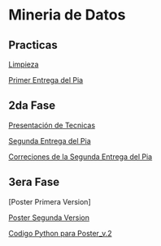 # Mineria de Datos

## Practicas

[Limpieza](https://github.com/HectorENP/Mineria-de-Datos-003/blob/8d3bd9388b3b8970ea759968bfb8115dbae678f6/Ej_Limpieza_Equipo11.ipynb)

[Primer Entrega del Pia](https://github.com/HectorENP/Mineria-de-Datos-003/blob/main/Avance1_PIA_Equipo11.ipynb)
## 2da Fase

[Presentación de Tecnicas](https://github.com/AlbertoSO324/Mineria_Datos/blob/944a6c7be93105eb08776d1618eb6e9d1eeccd3d/Detecci%C3%B3n-de-outliers.pdf)

[Segunda Entrega del Pia](https://github.com/HectorENP/Mineria-de-Datos-003/blob/ec4fe6846788a95612d2e5928a41275c2dac1fc5/AvancePIA_II_Grupo_003_11.ipynb)

[Correciones de la Segunda Entrega del Pia](https://github.com/HectorENP/Mineria-de-Datos-003/blob/06c04562e03c5da0388b935ece328f91749db384/AvancePIA_2.0_II_Grupo_003_11.ipynb)
## 3era Fase
[Poster Primera Version]

[Poster Segunda Version]()

[Codigo Python para Poster_v.2](https://github.com/AlbertoSO324/Mineria_Datos/blob/770fe670d50414a640bf6cbbeb97b854264134d8/AvancePIA_3.0_II_Grupo_003_Equipo_11.ipynb)
